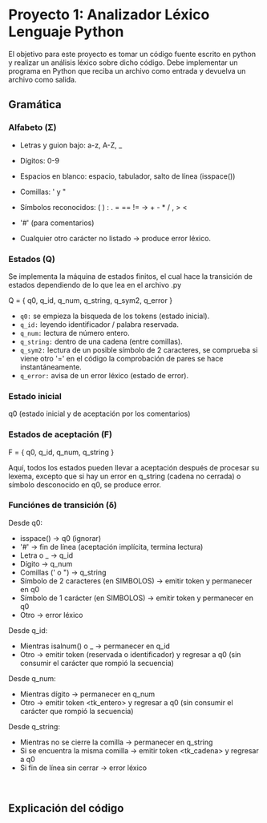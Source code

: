 # Proyecto 1: Analizador Léxico Lenguaje Python

El objetivo para este proyecto es tomar un código fuente escrito en python y realizar un
análisis léxico sobre dicho código. Debe implementar un programa en Python que reciba un
archivo como entrada y devuelva un archivo como salida.


## Gramática

### Alfabeto (Σ)

- Letras y guion bajo: a-z, A-Z, _
- Dígitos: 0-9

- Espacios en blanco: espacio, tabulador, salto de línea (isspace())

- Comillas: ' y "

- Símbolos reconocidos: ( ) : . = == != -> + - * / , > <
- '#' (para comentarios)
- Cualquier otro carácter no listado → produce error léxico.


### Estados (Q)

Se implementa la máquina de estados finitos, el cual hace la transición de estados dependiendo de lo que lea en el archivo .py

Q = { q0, q_id, q_num, q_string, q_sym2, q_error }

- <code>q0:</code> se empieza la bisqueda de los tokens (estado inicial).
- <code>q_id:</code> leyendo identificador / palabra reservada.
- <code>q_num:</code> lectura de número entero.
- <code>q_string:</code> dentro de una cadena (entre comillas).
- <code>q_sym2:</code> lectura de un posible símbolo de 2 caracteres, se comprueba si viene otro '=' en el código la comprobación de pares se hace instantáneamente.
- <code>q_error:</code> avisa de un error léxico (estado de error).



###  Estado inicial

q0 (estado inicial y de aceptación por los comentarios)



### Estados de aceptación (F)

F = { q0, q_id, q_num, q_string }

Aquí, todos los estados pueden llevar a aceptación después de procesar su lexema, excepto que si hay un error en q_string (cadena no cerrada) o símbolo desconocido en q0, se produce error.



### Funciónes de transición (δ)

Desde q0:

- isspace() → q0 (ignorar)
- '#' → fin de línea (aceptación implícita, termina lectura)
- Letra o _ → q_id
- Dígito → q_num
- Comillas (' o ") → q_string
- Símbolo de 2 caracteres (en SIMBOLOS) → emitir token y permanecer en q0
- Símbolo de 1 carácter (en SIMBOLOS) → emitir token y permanecer en q0
- Otro → error léxico

Desde q_id:

- Mientras isalnum() o _ → permanecer en q_id
- Otro → emitir token (reservada o identificador) y regresar a q0 (sin consumir el carácter que rompió la secuencia)

Desde q_num:

- Mientras dígito → permanecer en q_num
- Otro → emitir token <tk_entero> y regresar a q0 (sin consumir el carácter que rompió la secuencia)

Desde q_string:

- Mientras no se cierre la comilla → permanecer en q_string
- Si se encuentra la misma comilla → emitir token <tk_cadena> y regresar a q0
- Si fin de línea sin cerrar → error léxico

<br>

## Explicación del código

